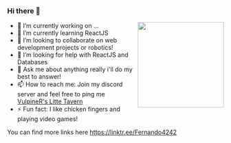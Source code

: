 ### Hi there 👋

<img align="right" src="https://media3.giphy.com/media/2xu5zpSV3oqKcCSZ49/giphy.gif?cid=ecf05e47bhsbogdjyxkjqjmfz6uxkdq8p58jdrqh1uu5pjan&rid=giphy.gif&ct=g" width="200px"/>

- 🔭 I’m currently working on ...
- 🌱 I’m currently learning ReactJS
- 👯 I’m looking to collaborate on web development projects or robotics!
- 🤔 I’m looking for help with ReactJS and Databases
- 💬 Ask me about anything really i'll do my best to answer!
- 📫 How to reach me: Join my discord server and feel free to ping me [VulpineR's Litte Tavern](https://discord.gg/44XTGfPCYP)
- ⚡ Fun fact: I like chicken fingers and playing video games! 


You can find more links here
https://linktr.ee/Fernando4242

